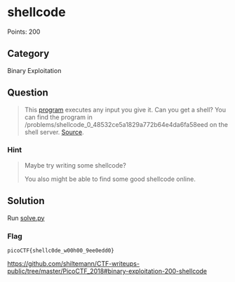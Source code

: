# shellcode
Points: 200

## Category
Binary Exploitation

## Question
>This [program](files/vuln) executes any input you give it. Can you get a shell? You can find the program in /problems/shellcode_0_48532ce5a1829a772b64e4da6fa58eed on the shell server. [Source](files/vuln.c). 

### Hint
>Maybe try writing some shellcode?
>
>You also might be able to find some good shellcode online.

## Solution
Run [solve.py](solution/solve.py)

### Flag
`picoCTF{shellc0de_w00h00_9ee0edd0}`

https://github.com/shiltemann/CTF-writeups-public/tree/master/PicoCTF_2018#binary-exploitation-200-shellcode
